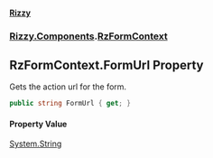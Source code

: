 #### [Rizzy](index 'index')
### [Rizzy.Components](Rizzy.Components 'Rizzy.Components').[RzFormContext](Rizzy.Components.RzFormContext 'Rizzy.Components.RzFormContext')

## RzFormContext.FormUrl Property

Gets the action url for the form.

```csharp
public string FormUrl { get; }
```

#### Property Value
[System.String](https://docs.microsoft.com/en-us/dotnet/api/System.String 'System.String')